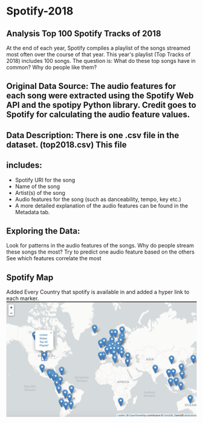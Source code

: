 # Spotify-2018
## Analysis Top 100 Spotify Tracks of 2018
At the end of each year, Spotify compiles a playlist of the songs streamed most often over the course of that year. This year's playlist (Top Tracks of 2018) includes 100 songs. The question is: What do these top songs have in common? Why do people like them?

## Original Data Source: The audio features for each song were extracted using the Spotify Web API and the spotipy Python library. Credit goes to Spotify for calculating the audio feature values.

## Data Description: There is one .csv file in the dataset. (top2018.csv) This file

## includes:

- Spotify URI for the song
- Name of the song
- Artist(s) of the song
- Audio features for the song (such as danceability, tempo, key etc.)
- A more detailed explanation of the audio features can be found in the Metadata tab.

## Exploring the Data: 
Look for patterns in the audio features of the songs. Why do people stream these songs the most?
Try to predict one audio feature based on the others
See which features correlate the most

## Spotify Map 
Added Every Country that spotify is available in and added a hyper link to each marker. 
![Spotify Top 50 Playlist by Country](https://github.com/Sguthrie123/Spotify-2018/blob/master/images/spotify%20map.png)
